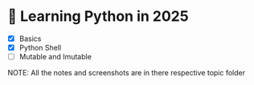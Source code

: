 # 🐍 Learning Python in 2025

- [x] Basics
- [x] Python Shell
- [ ] Mutable and Imutable

NOTE: All the notes and screenshots are in there respective topic folder
